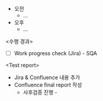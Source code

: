 - 오전
	- ...
- 오후
	- ...

<수행 경과>
- [ ] Work progress check (Jira) - SQA

\<Test report>
- Jira & Confluence 내용 추가
- Confluence final report 작성
	- 사후검증 진행 - 